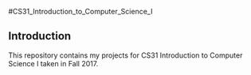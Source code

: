 #CS31_Introduction_to_Computer_Science_I

## Introduction
This repository contains my projects for CS31 Introduction to Computer Science I taken in Fall 2017.
